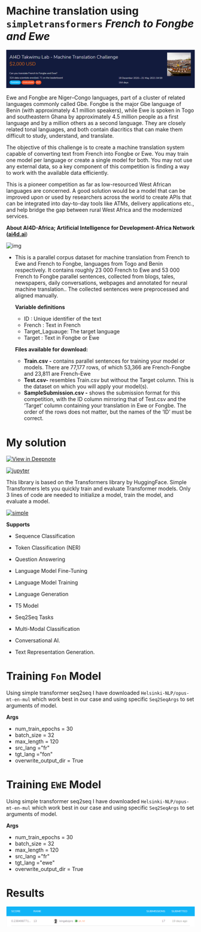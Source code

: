  # Machine translation using `simpletransformers` *French to Fongbe and Ewe*

![Picture title](image-20210601-095719.png)

Ewe and Fongbe are Niger–Congo languages, part of a cluster of related languages commonly called Gbe. Fongbe is the major Gbe language of Benin (with approximately 4.1 million speakers), while Ewe is spoken in Togo and southeastern Ghana by approximately 4.5 million people as a first language and by a million others as a second language. They are closely related tonal languages, and both contain diacritics that can make them difficult to study, understand, and translate.

The objective of this challenge is to create a machine translation system capable of converting text from French into Fongbe or Ewe. You may train one model per language or create a single model for both. You may not use any external data, so a key component of this competition is finding a way to work with the available data efficiently.

This is a pioneer competition as far as low-resourced West African languages are concerned. A good solution would be a model that can be improved upon or used by researchers across the world to create APIs that can be integrated into day-to-day tools like ATMs, delivery applications etc., and help bridge the gap between rural West Africa and the modernized services.

**About AI4D-Africa; Artificial Intelligence for Development-Africa Network (**[**ai4d.ai**](https://ai4d.ai/))

![img](https://zindpublic.blob.core.windows.net/public/uploads/image_attachment/image/592/82a0cf66-2fd8-4a76-b5c0-94f05dac349c.png)

- This is a parallel corpus dataset for machine translation from French to Ewe and French to Fongbe, languages from Togo and Benin respectively. It contains roughly 23 000 French to Ewe and 53 000 French to Fongbe parallel sentences, collected from blogs, tales, newspapers, daily conversations, webpages and annotated for neural machine translation.. The collected sentences were preprocessed and aligned manually.

  **Variable definitions**

  - ID : Unique identifier of the text
  - French : Text in French
  - Target_Laguauge: The target language
  - Target : Text in Fongbe or Ewe

  **Files available for download:**

  - **Train.csv -** contains parallel sentences for training your model or models. There are 77,177 rows, of which 53,366 are French-Fongbe and 23,811 are French-Ewe
  - **Test.csv-** resembles Train.csv but without the Target column. This is the dataset on which you will apply your model(s).
  - **SampleSubmission.csv -** shows the submission format for this competition, with the ID column mirroring that of Test.csv and the ‘Target’ column containing your translation in Ewe or Fongbe. The order of the rows does not matter, but the names of the ‘ID’ must be correct.

# My solution

[![View in Deepnote](https://deepnote.com/static/buttons/view-in-deepnote.svg)](https://deepnote.com/viewer/github/kingabzpro/French-to-Fongbe-and-Ewe-MT/blob/main/simple_transformer_french_to_fongbe_and_ewe.ipynb)

[![jupyter](https://img.shields.io/badge/View_on-Jupyter-0c0c0c?logo=Jupyter&style=for-the-badge)](https://nbviewer.jupyter.org/github/kingabzpro/French-to-Fongbe-and-Ewe-MT/blob/main/simple_transformer_french_to_fongbe_and_ewe.ipynb)

This library is based on the Transformers library by HuggingFace. Simple Transformers lets you quickly train and evaluate Transformer models. Only 3 lines of code are needed to initialize a model, train the model, and evaluate a model.

[![simple](https://img.shields.io/badge/Simple_Transformers-v0.61.6-0c0c0c?logo=FutureLearn&logoColor=white&style=for-the-badge)](https://github.com/ThilinaRajapakse/simpletransformers)

**Supports**

- Sequence Classification

- Token Classification (NER)

- Question Answering

- Language Model Fine-Tuning

- Language Model Training

- Language Generation

- T5 Model

- Seq2Seq Tasks

- Multi-Modal Classification

- Conversational AI.

- Text Representation Generation.

# Training `Fon` Model
Using simple transformer seq2seq I have downloaded `Helsinki-NLP/opus-mt-en-mul` which work best in our case and using specific `Seq2SeqArgs` to set arguments of model.

**Args**
- num_train_epochs = 30
- batch_size = 32
- max_length = 120
- src_lang ="fr"
- tgt_lang ="fon"
- overwrite_output_dir = True

# Training `EWE` Model
Using simple transformer seq2seq I have downloaded `Helsinki-NLP/opus-mt-en-mul` which work best in our case and using specific `Seq2SeqArgs` to set arguments of model.

**Args**
- num_train_epochs = 30
- batch_size = 32
- max_length = 120
- src_lang ="fr"
- tgt_lang ="ewe"
- overwrite_output_dir = True

# Results

![](image-20210618-124722.png)
